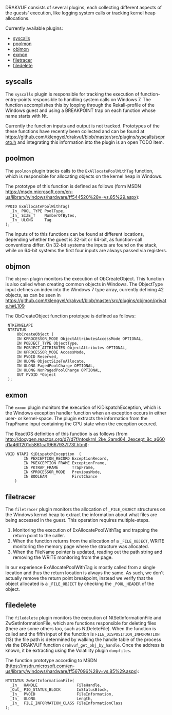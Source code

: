 DRAKVUF consists of several plugins, each collecting different aspects of the guests' execution, like logging system calls or tracking kernel heap allocations.

Currently available plugins:
- [syscalls](#syscalls)
- [poolmon](#poolmon)
- [objmon](#objmon)
- [exmon](#exmon)
- [filetracer](#filetracer)
- [filedelete](#filedelete)

syscalls
--------
The `syscalls` plugin is responsible for tracking the execution of function-entry-points responsible to handling system calls on Windows 7. The function accomplishes this by looping through the Rekall-profile of the Windows guest and using a BREAKPOINT trap on each function whose name starts with Nt.

Currently the function inputs and output is not tracked. Prototypes of the these functions have recently been collected and can be found at https://github.com/tklengyel/drakvuf/blob/master/src/plugins/syscalls/scproto.h and integrating this information into the plugin is an open TODO item.


poolmon
-------
The `poolmon` plugin tracks calls to the `ExAllocatePoolWithTag` function, which is responsible for allocating objects on the kernel heap in Windows.

The prototype of this function is defined as follows (form MSDN https://msdn.microsoft.com/en-us/library/windows/hardware/ff544520%28v=vs.85%29.aspx):
```
PVOID ExAllocatePoolWithTag(
  _In_ POOL_TYPE PoolType,
  _In_ SIZE_T    NumberOfBytes,
  _In_ ULONG     Tag
);
```

The inputs of to this functions can be found at different locations, depending whether the guest is 32-bit or 64-bit, as function-call conventions differ. On 32-bit systems the inputs are found on the stack, while on 64-bit systems the first four inputs are always passed via registers.

objmon
------
The `objmon` plugin monitors the execution of ObCreateObject. This function is also called when creating common objects in Windows. The ObjectType input defines an index into the Windows 7 type array, currently defining 42 objects, as can be seen in https://github.com/tklengyel/drakvuf/blob/master/src/plugins/objmon/private.h#L109

The ObCreateObject function prototype is defined as follows: 
```
 NTKERNELAPI
 NTSTATUS
     ObCreateObject (
     IN KPROCESSOR_MODE ObjectAttributesAccessMode OPTIONAL,
     IN POBJECT_TYPE ObjectType,
     IN POBJECT_ATTRIBUTES ObjectAttributes OPTIONAL,
     IN KPROCESSOR_MODE AccessMode,
     IN PVOID Reserved,
     IN ULONG ObjectSizeToAllocate,
     IN ULONG PagedPoolCharge OPTIONAL,
     IN ULONG NonPagedPoolCharge OPTIONAL,
     OUT PVOID *Object
 );
```

exmon
-----
The `exmon` plugin monitors the execution of KiDispatchException, which is the Windows exception handler function when an exception occurs in either user- or kernel-space. The plugin extracts the information from the TrapFrame input containing the CPU state when the exception occured.

The ReactOS definition of this function is as follows (from http://doxygen.reactos.org/d7/d7f/ntoskrnl_2ke_2amd64_2except_8c_a660d1a46ff201c5861caf9667937f73f.html):
```
VOID NTAPI KiDispatchException 	(
		IN PEXCEPTION_RECORD ExceptionRecord,
		IN PKEXCEPTION_FRAME ExceptionFrame,
		IN PKTRAP_FRAME      TrapFrame,
		IN KPROCESSOR_MODE   PreviousMode,
		IN BOOLEAN           FirstChance 
	) 
```

filetracer
----------
The `filetracer` plugin monitors the allocation of `_FILE_OBJECT` structures on the Windows kernel heap to extract the information about what files are being accessed in the guest. This operation requires multiple-steps.

1. Monitoring the execution of ExAllocatePoolWithTag and trapping the return point to the caller.
2. When the function returns from the allocation of a `_FILE_OBJECT`, WRITE monitoring the memory page where the structure was allocated.
3. When the FileName pointer is updated, reading out the path string and removing the WRITE monitoring from the page.

In our experience ExAllocatePoolWithTag is mostly called from a single location and thus the return location is always the same. As such, we don't actually remove the return point breakpoint, instead we verify that the object allocated is a `_FILE_OBJECT` by checking the `_POOL_HEADER` of the object.

filedelete
----------
The `filedelete` plugin monitors the execution of NtSetInformationFile and ZwSetInformationFile, which are functions responsible for deleting files (there are some others too, such as NtDeleteFile). When the function is called and the fifth input of the function is `FILE_DISPOSITION_INFORMATION` (13) the file path is determined by walking the handle table of the process via the DRAKVUF function `drakvuf_get_obj_by_handle`. Once the address is known, it be extracting using the Volatility plugin `dumpfiles`.

The function prototype according to MSDN (https://msdn.microsoft.com/en-us/library/windows/hardware/ff567096%28v=vs.85%29.aspx):
```
NTSTATUS ZwSetInformationFile(
  _In_  HANDLE                 FileHandle,
  _Out_ PIO_STATUS_BLOCK       IoStatusBlock,
  _In_  PVOID                  FileInformation,
  _In_  ULONG                  Length,
  _In_  FILE_INFORMATION_CLASS FileInformationClass
);
``` 